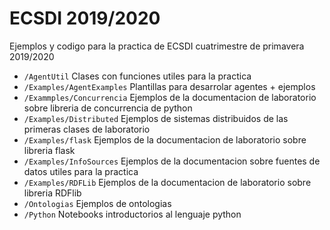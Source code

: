 # ECSDI 2019/2020

Ejemplos y codigo para la practica de ECSDI cuatrimestre de primavera 2019/2020


* `/AgentUtil` Clases con funciones utiles para la practica
* `/Examples/AgentExamples` Plantillas para desarrolar agentes + ejemplos
* `/Exammples/Concurrencia` Ejemplos de la documentacion de laboratorio sobre libreria de concurrencia de python
* `/Examples/Distributed` Ejemplos de sistemas distribuidos de las primeras clases de laboratorio
* `/Examples/flask` Ejemplos de la documentacion de laboratorio sobre libreria flask
* `/Examples/InfoSources` Ejemplos de la documentacion sobre fuentes de datos utiles para la practica
* `/Examples/RDFLib` Ejemplos de la documentacion de laboratorio sobre libreria RDFlib
* `/Ontologias` Ejemplos de ontologias
* `/Python` Notebooks introductorios al lenguaje python

